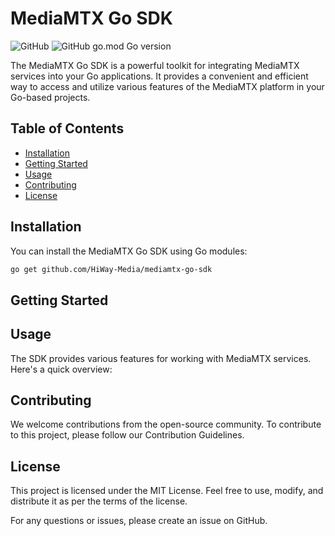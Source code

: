 # MediaMTX Go SDK

![GitHub](https://img.shields.io/github/license/HiWay-Media/mediamtx-go-sdk)
![GitHub go.mod Go version](https://img.shields.io/github/go-mod/go-version/HiWay-Media/mediamtx-go-sdk)

The MediaMTX Go SDK is a powerful toolkit for integrating MediaMTX services into your Go applications. It provides a convenient and efficient way to access and utilize various features of the MediaMTX platform in your Go-based projects.

## Table of Contents
- [Installation](#installation)
- [Getting Started](#getting-started)
- [Usage](#usage)
- [Contributing](#contributing)
- [License](#license)

## Installation

You can install the MediaMTX Go SDK using Go modules:

```bash
go get github.com/HiWay-Media/mediamtx-go-sdk
```

## Getting Started


## Usage
The SDK provides various features for working with MediaMTX services. Here's a quick overview:



## Contributing
We welcome contributions from the open-source community. To contribute to this project, please follow our Contribution Guidelines.

## License
This project is licensed under the MIT License. Feel free to use, modify, and distribute it as per the terms of the license.

For any questions or issues, please create an issue on GitHub.
